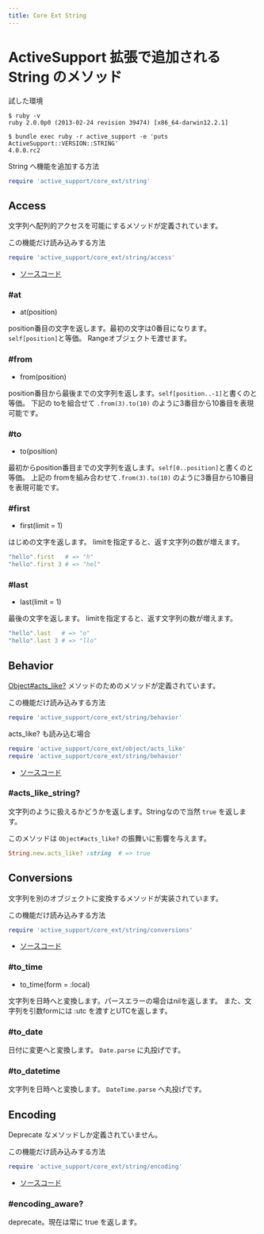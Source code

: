 ```yaml
---
title: Core Ext String
---
```

ActiveSupport 拡張で追加される String のメソッド
================================================================================


試した環境

```
$ ruby -v
ruby 2.0.0p0 (2013-02-24 revision 39474) [x86_64-darwin12.2.1]
```

```
$ bundle exec ruby -r active_support -e 'puts ActiveSupport::VERSION::STRING'
4.0.0.rc2
```

String へ機能を追加する方法

```ruby
require 'active_support/core_ext/string'
```

Access
--------------------------------------------------------------------------------

文字列へ配列的アクセスを可能にするメソッドが定義されています。

この機能だけ読み込みする方法

```ruby
require 'active_support/core_ext/string/access'
```

* [ソースコード](https://github.com/rails/rails/blob/v4.0.0.rc2/activesupport/lib/active_support/core_ext/string/access.rb)

### #at

* at(position)

position番目の文字を返します。最初の文字は0番目になります。`self[position]`と等価。
Rangeオブジェクトモ渡せます。

### #from

* from(position)

position番目から最後までの文字列を返します。`self[position..-1]`と書くのと等価。
下記の toを組合せて `.from(3).to(10)` のように3番目から10番目を表現可能です。

### #to

* to(position)

最初からposition番目までの文字列を返します。`self[0..position]`と書くのと等価。
上記の fromを組み合わせて`.from(3).to(10)` のように3番目から10番目を表現可能です。

### #first

* first(limit = 1)

はじめの文字を返します。 limitを指定すると、返す文字列の数が増えます。

```ruby
"hello".first   # => "h"
"hello".first 3 # => "hel"
```

### #last

* last(limit = 1)

最後の文字を返します。
limitを指定すると、返す文字列の数が増えます。

```ruby
"hello".last   # => "o"
"hello".last 3 # => "llo"
```

Behavior
--------------------------------------------------------------------------------

[Object#acts_like?](/active_support/core_ext/object/#acts-like) メソッドのためのメソッドが定義されています。

この機能だけ読み込みする方法

```ruby
require 'active_support/core_ext/string/behavior'
```

acts_like? も読み込む場合

```ruby
require 'active_support/core_ext/object/acts_like'
require 'active_support/core_ext/string/behavior'
```

* [ソースコード](https://github.com/rails/rails/blob/v4.0.0.rc2/activesupport/lib/active_support/core_ext/string/behavior.rb)

### #acts_like_string?

文字列のように扱えるかどうかを返します。Stringなので当然 `true` を返します。

このメソッドは `Object#acts_like?` の振舞いに影響を与えます。

```ruby
String.new.acts_like? :string  # => true
```

Conversions
--------------------------------------------------------------------------------

文字列を別のオブジェクトに変換するメソッドが実装されています。

この機能だけ読み込みする方法

```ruby
require 'active_support/core_ext/string/conversions'
```

* [ソースコード](https://github.com/rails/rails/blob/v4.0.0.rc2/activesupport/lib/active_support/core_ext/string/conversions.rb)

### #to_time

* to_time(form = :local)

文字列を日時へと変換します。パースエラーの場合はnilを返します。
また、文字列を引数formには :utc を渡すとUTCを返します。

### #to_date

日付に変更へと変換します。 `Date.parse` に丸投げです。

### #to_datetime

文字列を日時へと変換します。 `DateTime.parse` へ丸投げです。


Encoding
--------------------------------------------------------------------------------

Deprecate なメソッドしか定義されていません。

この機能だけ読み込みする方法

```ruby
require 'active_support/core_ext/string/encoding'
```

* [ソースコード](https://github.com/rails/rails/blob/v4.0.0.rc2/activesupport/lib/active_support/core_ext/string/encoding.rb)

### #encoding_aware?

deprecate。現在は常に true を返します。
